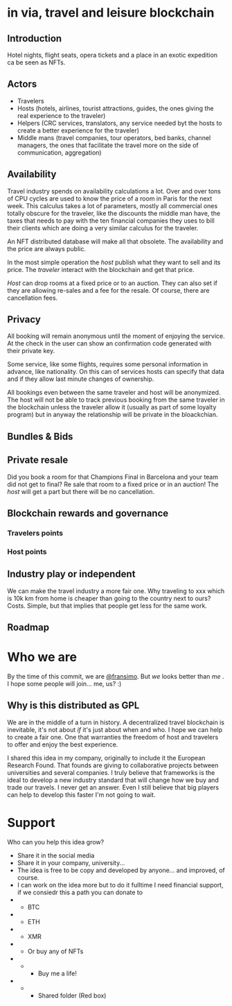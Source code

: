 # in via, travel and leisure blockchain

## Introduction

Hotel nights, flight seats, opera tickets and a place in an exotic expedition ca be seen as NFTs.

## Actors

- Travelers
- Hosts (hotels, airlines, tourist attractions, guides, the ones giving the real experience to the traveler)
- Helpers (CRC services, translators, any service needed byt the hosts to create a better experience for the traveler)
- Middle mans (travel companies, tour operators, bed banks, channel managers, the ones that facilitate the travel more on the side of communication, aggregation)

## Availability

Travel industry spends on availability calculations a lot. Over and over tons of CPU cycles are used to know the price of a room in Paris for the next week. This calculus takes a lot of parameters, mostly all commercial ones totally obscure for the traveler, like the discounts the middle man have, the taxes that needs to pay with the ten financial companies they uses to bill their clients which are doing a very similar calculus for the traveler.

An NFT distributed database will make all that obsolete. The availability and the price are always public.

In the most simple operation the _host_ publish what they want to sell and its price. The _traveler_ interact with the blockchain and get that price.

_Host_ can drop rooms at a fixed price or to an auction. They can also set if they are allowing re-sales and a fee for the resale. Of course, there are cancellation fees.

## Privacy

All booking will remain anonymous until the moment of enjoying the service. At the check in the user can show an confirmation code generated  with their private key.

Some service, like some flights, requires some personal information in advance, like nationality. On this can of services hosts can specify that data and if they allow last minute changes of ownership.

All bookings even between the same traveler and host will be anonymized. The host will not be able to track previous booking from the same traveler in the blockchain unless the traveler allow it (usually as part of some loyalty program) but in anyway the relationship will be private in the bloackchian.

## Bundles & Bids

## Private resale

Did you book a room for that Champions Final in Barcelona and your team did not get to final? Re sale that room to a fixed price or in an auction! The _host_ will get a part but there will be no cancellation.

## Blockchain rewards and governance

### Travelers points

### Host points

## Industry play or independent

We can make the travel industry a more fair one. Why traveling to xxx which is 10k km from home is cheaper than going to the country next to ours? Costs. Simple, but that implies that people get less for the same work.

## Roadmap

# Who we are
By the time of this commit, we are [@fransimo](https://fransimo.info/). But _we_ looks better than _me_ . I hope some people will join... me, us? :)

## Why is this distributed as GPL

We are in the middle of a turn in history. A decentralized travel blockchain is inevitable, it's not about _if_ it's just about when and who. I hope we can help to create a fair one. One that warranties the freedom of host and travelers to offer and enjoy the best experience.

I shared this idea in my company, originally to include it the European Research Found. That founds are giving to collaborative projects between universities and several companies. I truly believe that frameworks is the ideal to develop a new industry standard that will change how we buy and trade our travels. I never get an answer. Even I still believe that big players can help to develop this faster I'm not going to wait.


# Support

Who can you help this idea grow? 

- Share it in the social media
- Share it in your company, university...
- The idea is free to be copy and developed by anyone... and improved, of course.
- I can work on the idea more but to do it fulltime I need financial support, if we consiedr this a path you can donate to
- - BTC
- - ETH
- - XMR
- - Or buy any of NFTs
- - - Buy me a life!
- - - Shared folder (Red box)



